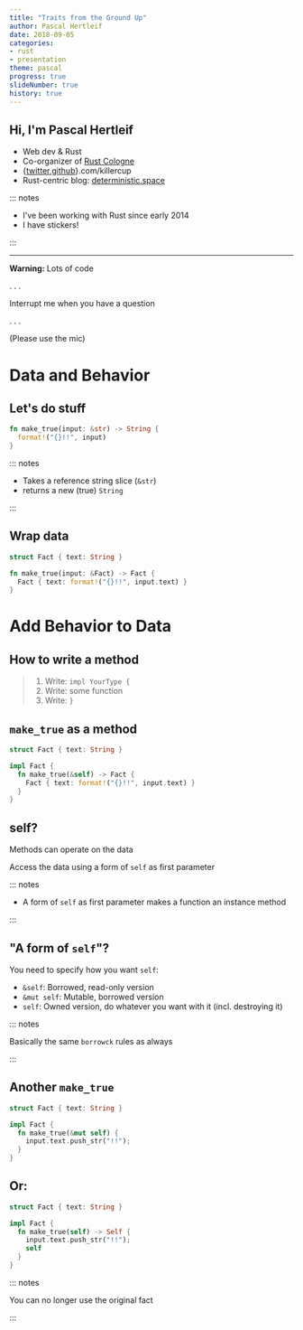 ```yaml
---
title: "Traits from the Ground Up"
author: Pascal Hertleif
date: 2018-09-05
categories:
- rust
- presentation
theme: pascal
progress: true
slideNumber: true
history: true
---
```

## Hi, I'm Pascal Hertleif

- Web dev & Rust
- Co-organizer of [Rust Cologne]
- {[twitter],[github]}.com/killercup
- Rust-centric blog: [deterministic.space]

[Rust Cologne]: http://rust.cologne/
[twitter]: https://twitter.com/killercup
[github]: https://github.com/killercup
[deterministic.space]: https://deterministic.space/

::: notes

- I've been working with Rust since early 2014
- I have stickers!

:::

- - -

**Warning:** Lots of code

. . .

Interrupt me when you have a question

. . .

(Please use the mic)

# Data and Behavior

## Let's do stuff

```rust
fn make_true(input: &str) -> String {
  format!("{}!!", input)
}
```

::: notes

- Takes a reference string slice (`&str`)
- returns a new (true) `String`

:::

## Wrap data

```rust
struct Fact { text: String }

fn make_true(input: &Fact) -> Fact {
  Fact { text: format!("{}!!", input.text) }
}
```

# Add Behavior to Data

## How to write a method

> 1. Write: `impl YourType {`
> 2. Write: some function
> 3. Write: `}`

## `make_true` as a method

```rust
struct Fact { text: String }

impl Fact {
  fn make_true(&self) -> Fact {
    Fact { text: format!("{}!!", input.text) }
  }
}
```

## self?

Methods can operate on the data

Access the data using a form of `self` as first parameter

::: notes

- A form of `self` as first parameter makes a function an instance method

:::

## "A form of `self`"?

You need to specify how you want `self`:

- `&self`: Borrowed, read-only version
- `&mut self`: Mutable, borrowed version
- `self`: Owned version, do whatever you want with it (incl. destroying it)

::: notes

Basically the same `borrowck` rules as always

:::

## Another `make_true`

```rust
struct Fact { text: String }

impl Fact {
  fn make_true(&mut self) {
    input.text.push_str("!!");
  }
}
```

## Or:

```rust
struct Fact { text: String }

impl Fact {
  fn make_true(self) -> Self {
    input.text.push_str("!!");
    self
  }
}
```

::: notes

You can no longer use the original fact

:::
